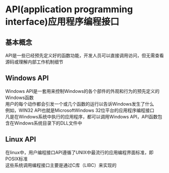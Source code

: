 # API(application programming interface)应用程序编程接口

## 基本概念
API是一些已经预先定义好的函数功能，开发人员可以直接调用访问，但无需查看源码或理解内部工作机制细节  

## Windows API
Windows API是一套用来控制Windows的各个部件的外观和行为的预先定义的Windows函数  
用户的每个动作都会引发一个或几个函数的运行以告诉Windows发生了什么  
例如，WIN32 API也就是MicrosoftWindows 32位平台的应用程序编程接口  
凡是在Windows系统中执行的应用程序，都可以调用Windows API，API函数包含在Windows系统目录下的DLL文件中  

## Linux API
在linux中，用户编程接口API遵循了UNIX中最流行的应用编程界面标准，即POSIX标准  
这些系统调用编程接口主要是通过C库（LIBC）来实现的  